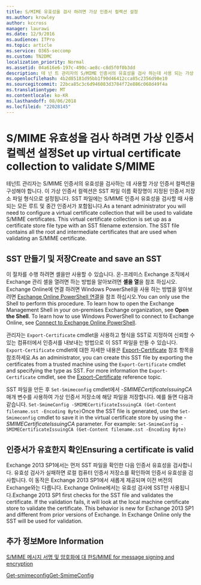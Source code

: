 ```yaml
---
title: S/MIME 유효성을 검사 하려면 가상 인증서 컬렉션 설정
ms.author: krowley
author: kccross
manager: laurawi
ms.date: 12/9/2016
ms.audience: ITPro
ms.topic: article
ms.service: O365-seccomp
ms.custom: TN2DMC
localization_priority: Normal
ms.assetid: 04a616e6-197c-490c-ae8c-c8d5f0f0b3dd
description: 테 넌 트 관리자의 S/MIME 인증서의 유효성을 검사 하는데 사용 되는 가상 인증서 컬렉션을 구성 해야 합니다.
ms.openlocfilehash: 4b2d85181d95bb1f90d46412cca85c2356d98e10
ms.sourcegitcommit: 22bca85c3c6d946083d3784f72e886c068d49f4a
ms.translationtype: MT
ms.contentlocale: ko-KR
ms.lasthandoff: 08/06/2018
ms.locfileid: "22028145"
---
```

# <a name="set-up-virtual-certificate-collection-to-validate-smime"></a><span data-ttu-id="cdff9-103">S/MIME 유효성을 검사 하려면 가상 인증서 컬렉션 설정</span><span class="sxs-lookup"><span data-stu-id="cdff9-103">Set up virtual certificate collection to validate S/MIME</span></span>

<span data-ttu-id="cdff9-p101">테넌트 관리자는 S/MIME 인증서의 유효성을 검사하는 데 사용할 가상 인증서 컬렉션을 구성해야 합니다. 이 가상 인증서 컬렉션은 SST 파일 이름 확장명이 지정된 인증서 저장소 파일 형식으로 설정됩니다. SST 파일에는 S/MIME 인증서 유효성을 검사할 때 사용되는 모든 루트 및 중간 인증서가 포함됩니다.</span><span class="sxs-lookup"><span data-stu-id="cdff9-p101">As a tenant administrator you will need to configure a virtual certificate collection that will be used to validate S/MIME certificates. This virtual certificate collection is set up as a certificate store file type with an SST filename extension. The SST file contains all the root and intermediate certificates that are used when validating an S/MIME certificate.</span></span>
  
## <a name="create-and-save-an-sst"></a><span data-ttu-id="cdff9-107">SST 만들기 및 저장</span><span class="sxs-lookup"><span data-stu-id="cdff9-107">Create and save an SST</span></span>
<span data-ttu-id="cdff9-108"><a name="sectionSection0"> </a></span><span class="sxs-lookup"><span data-stu-id="cdff9-108"></span></span>

<span data-ttu-id="cdff9-p102">이 절차를 수행 하려면 셸을만 사용할 수 있습니다. 온-프레미스 Exchange 조직에서 Exchange 관리 셸을 열려면 하는 방법을 알아보려면 **셸을 열**을 참조 하십시오. Exchange Online에 연결 하려면 Windows PowerShell을 사용 하는 방법을 알아보려면 [Exchange Online PowerShell 연결](https://go.microsoft.com/fwlink/p/?linkid=396554)을 참조 하십시오.</span><span class="sxs-lookup"><span data-stu-id="cdff9-p102">You can only use the Shell to perform this procedure. To learn how to open the Exchange Management Shell in your on-premises Exchange organization, see **Open the Shell**. To learn how to use Windows PowerShell to connect to Exchange Online, see [Connect to Exchange Online PowerShell](https://go.microsoft.com/fwlink/p/?linkid=396554).</span></span>
  
<span data-ttu-id="cdff9-p103">관리자는  `Export-Certificate` cmdlet을 사용하고 형식을 SST로 지정하여 신뢰할 수 있는 컴퓨터에서 인증서를 내보내는 방법으로 이 SST 파일을 만들 수 있습니다.  `Export-Certificate` cmdlet에 대한 자세한 내용은 [Export-Certificate](https://technet.microsoft.com/en-us/library/hh848628.aspx) 참조 항목을 참조하세요.</span><span class="sxs-lookup"><span data-stu-id="cdff9-p103">As an administrator, you can create this SST file by exporting the certificates from a trusted machine using the  `Export-Certificate` cmdlet and specifying the type as SST. For more information the  `Export-Certificate` cmdlet, see the [Export-Certificate](https://technet.microsoft.com/en-us/library/hh848628.aspx) reference topic.</span></span> 
  
<span data-ttu-id="cdff9-p104">SST 파일을 만든 후  `Set-Smimeconfig` cmdlet에서  _-SMIMECertificateIssuingCA_ 매개 변수를 사용하여 가상 인증서 저장소에 해당 파일을 저장합니다. 예를 들면 다음과 같습니다.  `Set-SmimeConfig -SMIMECertificateIssuingCA (Get-Content filename.sst -Encoding Byte)`</span><span class="sxs-lookup"><span data-stu-id="cdff9-p104">Once the SST file is generated, use the  `Set-Smimeconfig` cmdlet to save it in the virtual certificate store by using the  _-SMIMECertificateIssuingCA_ parameter. For example:  `Set-SmimeConfig -SMIMECertificateIssuingCA (Get-Content filename.sst -Encoding Byte)`</span></span>
  
## <a name="ensuring-a-certificate-is-valid"></a><span data-ttu-id="cdff9-116">인증서가 유효한지 확인</span><span class="sxs-lookup"><span data-stu-id="cdff9-116">Ensuring a certificate is valid</span></span>
<span data-ttu-id="cdff9-117"><a name="sectionSection1"> </a></span><span class="sxs-lookup"><span data-stu-id="cdff9-117"></span></span>

<span data-ttu-id="cdff9-p105">Exchange 2013 SP1에서는 먼저 SST 파일을 확인한 다음 인증서 유효성을 검사합니다. 유효성 검사가 실패하면 로컬 컴퓨터 인증서 저장소를 확인하여 인증서 유효성을 검사합니다. 이 동작은 Exchange 2013 SP1에서 새롭게 제공되며 이전 버전의 Exchange와는 다릅니다. Exchange Online에서는 유효성 검사에 SST만 사용됩니다.</span><span class="sxs-lookup"><span data-stu-id="cdff9-p105">Exchange 2013 SP1 first checks for the SST file and validates the certificate. If the validation fails, it will look at the local machine certificate store to validate the certificate. This behavior is new for Exchange 2013 SP1 and different from prior versions of Exchange. In Exchange Online only the SST will be used for validation.</span></span>
  
## <a name="more-information"></a><span data-ttu-id="cdff9-122">추가 정보</span><span class="sxs-lookup"><span data-stu-id="cdff9-122">More Information</span></span>
<span data-ttu-id="cdff9-123"><a name="sectionSection2"> </a></span><span class="sxs-lookup"><span data-stu-id="cdff9-123"></span></span>

[<span data-ttu-id="cdff9-124">S/MIME 메시지 서명 및 암호화에 대 한</span><span class="sxs-lookup"><span data-stu-id="cdff9-124">S/MIME for message signing and encryption</span></span>](s-mime-for-message-signing-and-encryption.md)
  
[<span data-ttu-id="cdff9-125">Get-smimeconfig</span><span class="sxs-lookup"><span data-stu-id="cdff9-125">Get-SmimeConfig</span></span>](http://technet.microsoft.com/library/4b29fa89-0840-4fe9-8885-019fcef2e02b.aspx)
  

